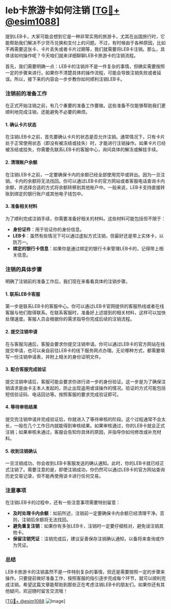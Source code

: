 # leb卡旅游卡如何注销 [[TG💪+ @esim1088](https://t.me/s/esim1088)]

提到LEB卡，大家可能会想到它是一种非常实用的旅游卡，尤其在出国旅行时，它能帮助我们解决不少货币兑换和支付上的问题。不过，有时候由于各种原因，比如不再需要这张卡、卡片丢失或者卡片过期等，我们就需要将LEB卡注销。那么，具体该如何操作呢？今天咱们就来详细聊聊LEB卡旅游卡的注销流程。

首先，我们需要明确一点：LEB卡的注销并不是一件复杂的事情，但确实需要按照一定的步骤来进行。如果你不清楚具体的操作流程，可能会导致注销失败或者延误。所以，接下来的内容会一步步教你如何顺利注销LEB卡。

### 注销前的准备工作

在正式开始注销之前，有几个重要的准备工作要做。这些准备不仅能够帮助我们更顺利地完成注销，还能避免不必要的麻烦。

#### 1. 确认卡片状态
在注销LEB卡之前，首先要确认卡片的状态是否允许注销。通常情况下，只有卡片处于正常使用状态（即没有被冻结或挂失）时，才能进行注销操作。如果卡片已经被冻结或挂失，你需要先联系LEB卡的客服中心，询问具体的解冻或解挂手续。

#### 2. 清理账户余额
在注销LEB卡之前，一定要确保卡内的余额已经全部使用完毕或转出。因为一旦注销，卡内的余额将无法找回。你可以通过LEB卡的官方网站或者客服电话查询卡内余额，并选择合适的方式将余额转移到其他账户中。一般来说，LEB卡支持直接转账到绑定的银行账户或其他电子钱包中。

#### 3. 准备相关材料
为了顺利完成注销手续，你需要准备好相关的材料。这些材料可能包括但不限于：
- **身份证件**：用于验证你的身份信息。
- **LEB卡**：虽然有些情况下可以通过虚拟方式注销，但最好还是带上实体卡，以防万一。
- **绑定的银行卡信息**：如果你是通过绑定的银行卡来管理LEB卡的，记得带上相关信息。

### 注销的具体步骤

明确了注销前的准备工作后，我们现在来看看具体的注销步骤。

#### 1. 联系LEB卡客服
第一步是联系LEB卡的客服中心。你可以通过LEB卡官网提供的客服热线或者在线客服与他们取得联系。在联系客服时，准备好上述提到的相关材料，这样可以加快处理速度。客服人员会根据你的需求指导你完成后续的注销流程。

#### 2. 提交注销申请
在与客服沟通后，客服会要求你提交注销申请。你可以通过LEB卡的官方网站在线提交申请，也可以亲自前往LEB卡的线下服务网点办理。无论哪种方式，都需要填写一份注销申请表，并附上相关的身份证明文件。

#### 3. 配合客服完成验证
提交注销申请后，客服可能会要求你进行进一步的身份验证。这一步是为了确保注销请求是由卡主本人发起的，防止出现盗用或误操作的情况。验证的方式可能包括短信验证码、电话回访等。按照客服的要求完成验证即可。

#### 4. 等待审核结果
提交完注销申请并完成验证后，你就进入了等待审核的阶段。这个过程通常不会太长，一般在几个工作日内就能得到审核结果。如果审核通过，你的LEB卡就会正式注销；如果审核未通过，客服会告知你具体的原因，并指导你如何修改或补充材料。

#### 5. 收到注销确认
一旦注销成功，你会收到LEB卡客服发送的确认通知。此时，你的LEB卡就已经正式注销了。需要注意的是，即使注销成功，你仍然可以通过LEB卡的官方网站查询历史交易记录，但不能再使用该卡进行任何交易。

### 注意事项

在注销LEB卡的过程中，还有一些注意事项需要特别留意：

- **及时处理卡内余额**：如前所述，注销前一定要确保卡内余额已经清理干净。否则，注销后余额将无法找回。
- **避免重复注销**：如果你有多张LEB卡，注销时一定要仔细核对，避免误注销其他卡。
- **保留注销凭证**：注销完成后，建议妥善保存注销确认通知，以备将来查询或作为凭证。

### 总结

LEB卡旅游卡的注销虽然不是一件特别复杂的事情，但还是需要按照一定的步骤来操作。只要提前做好准备工作，按照客服的指引逐步完成每个环节，就可以顺利完成注销。希望这篇文章能帮助到那些正在考虑注销LEB卡的朋友们。如果你还有其他疑问，欢迎随时留言交流哦！

[[TG💪+ @esim1088](https://t.me/s/esim1088) ![Image](https://i.postimg.cc/4NQfJmqS/Snipaste-2025-05-13-00-14-12.png)]